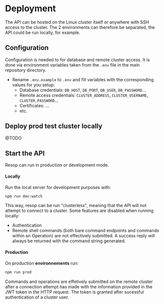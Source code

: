 # Deployment
The API can be hosted on the Linux cluster itself or anywhere with SSH access to the cluster. The 2 environments can therefore be separated, the API could be run locally, for example. 



## Configuration
Configuration is needed to for database and remote cluster access. It is done via environment variables taken from the `.env` file in the main repository directory.

- Rename `.env.example` to `.env` and fill variables with the corresponding values for you setup:
  - Database credentials: `DB_HOST`, `DB_PORT`, `DB_USER`, `DB_PASSWORD`...
  - Remote access credentials: `CLUSTER_ADDRESS`, `CLUSTER_USERNAME`, `CLUSTER_PASSWORD`...
  - Certificates: ...
  - etc.


## Deploy prod test cluster locally
@TODO

## Start the API
Resop can run in production or development mode.
#### Locally

Run the local server for development purposes with:
```bash
npm run dev:watch
```  
This way, resop can be run "clusterless", meaning that the API will not attempt to connect to a cluster. Some features are disabled when running locally:

- Authentication
- Remote shell commands (both bare command endpoints and commands within an Operation) are not effectively submitted. A success reply will always be returned with the command string generated.

#### Production
On production **environnements** run:

```bash
npm run prod
```
Commands and operations are effetively submitted on the remote cluster 
after a connection attempt has made with the information provided in the JWT
token in the HTTP request. The token is granted after sucessful authentication of a cluster user.